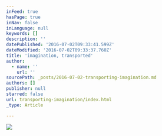 ```yaml
---
inFeed: true
hasPage: true
inNav: false
inLanguage: null
keywords: []
description: ''
datePublished: '2016-07-02T09:33:41.599Z'
dateModified: '2016-07-02T09:33:37.760Z'
title: 'imagination, transported'
author:
  - name: ''
    url: ''
sourcePath: _posts/2016-07-02-transporting-imagination.md
authors: []
publisher: null
starred: false
url: transporting-imagination/index.html
_type: Article

---
```

![](https://the-grid-user-content.s3-us-west-2.amazonaws.com/2e140f67-b109-4009-b846-6f8736a98942.jpg)